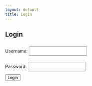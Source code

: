 ```yaml
---
layout: default
title: Login
---
```


<h2>Login</h2>
<form id="login-form" styles="width: 80%; padding: 20px;">
  <label for="username">Username:</label>
  <input type="text" id="username" name="username" autocomplete="off" required style="font-weight: bold; color: purple; margin: 10px 0; height: 30px;">
  <br>
  <label for="password">Password:</label>
  <input type="password" id="password" name="password" autocomplete="new-password" required style="font-weight: bold; color: purple; margin: 10px 0; height: 30px;">
  <br>
  <button type="submit">Login</button>
</form>

<p id="login-message"></p>
<script src="https://cdn.jsdelivr.net/npm/@supabase/supabase-js"></script>
<script src="./scripts-admin.js"></script>
